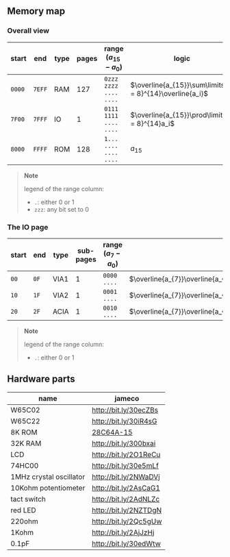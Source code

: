 ## Memory map
### Overall view
| start  | end    | type         | pages | range ($a_{15} - a_{0}$) | logic                                                     |
| ------ | ------ | ------------ | ----- | ------------------------ | --------------------------------------------------------- |
| `0000` | `7EFF` | $\text{RAM}$ | $127$ | `0zzz zzzz .... ....`    | $\overline{a_{15}}\sum\limits_{i = 8}^{14}\overline{a_i}$ |
| `7F00` | `7FFF` | $\text{IO}$  |   $1$ | `0111 1111 .... ....`    | $\overline{a_{15}}\prod\limits_{i = 8}^{14}a_i$           |
| `8000` | `FFFF` | $\text{ROM}$ | $128$ | `1... .... .... ....`    | $a_{15}$                                                  |

> **Note**
>
> legend of the range column:
> - `.`: either $0$ or $1$
> - `zzz`: any bit set to $0$

### The IO page
| start | end  | type          | sub-pages | range ($a_{7} - a_{0}$) | logic                                                              |
| ----- | ---- | ------------- | --------- | ----------------------- | ------------------------------------------------------------------ |
| `00`  | `0F` | $\text{VIA1}$ | $1$       | `0000 ....`             | $\overline{a_{7}}\overline{a_{6}}\overline{a_{5}}\overline{a_{4}}$ |
| `10`  | `1F` | $\text{VIA2}$ | $1$       | `0001 ....`             | $\overline{a_{7}}\overline{a_{6}}\overline{a_{5}}a_{4}$            |
| `20`  | `2F` | $\text{ACIA}$ | $1$       | `0010 ....`             | $\overline{a_{7}}\overline{a_{6}}a_{5}\overline{a_{4}}$            |

> **Note**
>
> legend of the range column:
> - `.`: either $0$ or $1$

## Hardware parts

| name                    | jameco                |
| ----------------------- | --------------------- |
| W65C02                  | http://bit.ly/30ecZBs |
| W65C22                  | http://bit.ly/30iR4sG |
| 8K ROM                  | [28C64A-15]           |
| 32K RAM                 | http://bit.ly/300bxai |
| LCD                     | http://bit.ly/2O1ReCu |
| 74HC00                  | http://bit.ly/30e5mLf |
| 1MHz crystal oscillator | http://bit.ly/2NWaDVj |
| 10Kohm potentiometer    | http://bit.ly/2AsCaG1 |
| tact switch             | http://bit.ly/2AdNLZc |
| red LED                 | http://bit.ly/2NZTDgN |
| 220ohm                  | http://bit.ly/2Qc5gUw |
| 1Kohm                   | http://bit.ly/2AjJzHj |
| 0.1pF                   | http://bit.ly/30edWtw |

[28C64A-15]: https://www.jameco.com/z/AT28C64B-15P-Major-Brands-IC-28C64A-15-EEPROM-64K-Bit-CMOS_74827.html
